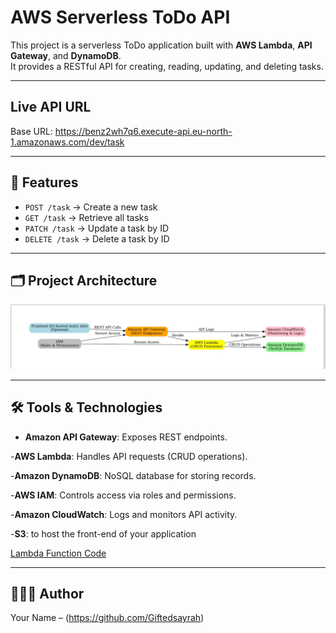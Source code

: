 # AWS Serverless ToDo API

This project is a serverless ToDo application built with **AWS Lambda**, **API Gateway**, and **DynamoDB**.  
It provides a RESTful API for creating, reading, updating, and deleting tasks.

---

## Live API URL
Base URL: https://benz2wh7q6.execute-api.eu-north-1.amazonaws.com/dev/task


---

## 📌 Features
- `POST /task` → Create a new task  
- `GET /task` → Retrieve all tasks  
- `PATCH /task` → Update a task by ID  
- `DELETE /task` → Delete a task by ID  

---

## 🗂️ Project Architecture
![Solution Architecture](./architecture-diagram.jpeg)

---

## 🛠️ Tools & Technologies

- **Amazon API Gateway**: Exposes REST endpoints.

-**AWS Lambda**: Handles API requests (CRUD operations).

-**Amazon DynamoDB**: NoSQL database for storing records.

-**AWS IAM**: Controls access via roles and permissions.

-**Amazon CloudWatch**: Logs and monitors API activity.

-**S3**: to host the front-end of your application

[Lambda Function Code](./Node.txt)

---

## 👩🏽‍💻 Author
Your Name – (https://github.com/Giftedsayrah)


